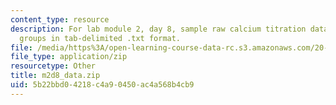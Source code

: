 ```yaml
---
content_type: resource
description: For lab module 2, day 8, sample raw calcium titration data for four lab
  groups in tab-delimited .txt format.
file: /media/https%3A/open-learning-course-data-rc.s3.amazonaws.com/20-109-laboratory-fundamentals-in-biological-engineering-spring-2010/5b22bbd04218c4a90450ac4a568b4cb9_m2d8_data.zip
file_type: application/zip
resourcetype: Other
title: m2d8_data.zip
uid: 5b22bbd0-4218-c4a9-0450-ac4a568b4cb9
---
```

